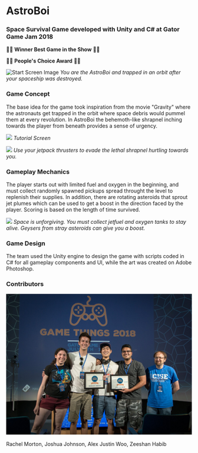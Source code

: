 # AstroBoi



### Space Survival Game developed with Unity and C# at Gator Game Jam 2018

:tada::tada: **Winner Best Game in the Show** :tada::tada:

:tada::tada: **People's Choice Award** :tada::tada:


![Start Screen Image](Build/Gameplay%20Images/AstroBoi1.png)
*You are the AstroBoi and trapped in an orbit after your spaceship was destroyed.*


### Game Concept
The base idea for the game took inspiration from the movie "Gravity" where the astronauts get trapped in the orbit where space debris would pummel them at every revolution. In AstroBoi the behemoth-like shrapnel inching towards the player from beneath provides a sense of urgency.


![](Build/Gameplay%20Images/AstroBoi2.png)
*Tutorial Screen*


![](Build/Gameplay%20Images/AstroBoi3.png)
*Use your jetpack thrusters to evade the lethal shrapnel hurtling towards you.*


### Gameplay Mechanics
The player starts out with limited fuel and oxygen in the beginning, and must collect randomly spawned pickups spread throught the level to replenish their supplies. In addition, there are rotating asteroids that sprout jet plumes which can be used to get a boost in the direction faced by the player. Scoring is based on the length of time survived.


![](Build/Gameplay%20Images/AstroBoi4.png)
*Space is unforgiving. You must collect jetfuel and oxygen tanks to stay alive. Geysers from stray asteroids can give you a boost.*


### Game Design
The team used the Unity engine to design the game with scripts coded in C# for all gameplay components and UI, while the art was created on Adobe Photoshop. 


### Contributors

![](Build/Gameplay%20Images/End.jpg)

Rachel Morton, Joshua Johnson, Alex Justin Woo, Zeeshan Habib
